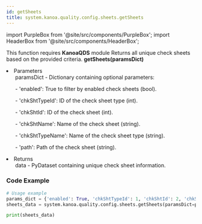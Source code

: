 ```yaml
---
id: getSheets
title: system.kanoa.quality.config.sheets.getSheets
---
```


import PurpleBox from '@site/src/components/PurpleBox';
import HeaderBox from '@site/src/components/HeaderBox';

<PurpleBox>This function requires <b>KanoaQDS</b> module</PurpleBox>
<HeaderBox header="Description">Returns all unique check sheets based on the provided criteria.</HeaderBox>
<HeaderBox header="Syntax">
    <b>getSheets(paramsDict)</b>
    <li> Parameters <br />
        <ul>paramsDict - Dictionary containing optional parameters:</ul>
        <ul>  - 'enabled': True to filter by enabled check sheets (bool).</ul>
        <ul>  - 'chkShtTypeId': ID of the check sheet type (int).</ul>
        <ul>  - 'chkShtId': ID of the check sheet (int).</ul>
        <ul>  - 'chkShtName': Name of the check sheet (string).</ul>
        <ul>  - 'chkShtTypeName': Name of the check sheet type (string).</ul>
        <ul>  - 'path': Path of the check sheet (string).</ul>
    </li>
    <li> Returns <br />
        <ul>data - PyDataset containing unique check sheet information.</ul>
    </li>
</HeaderBox>

### Code Example
```python
# Usage example
params_dict = {'enabled': True, 'chkShtTypeId': 1, 'chkShtId': 2, 'chkShtName': 'QA Check 1', 'chkShtTypeName': 'QA Checks', 'path': 'QA Checks\QA Check%'}
sheets_data = system.kanoa.quality.config.sheets.getSheets(paramsDict=params_dict)

print(sheets_data)

